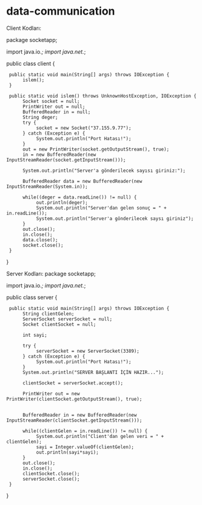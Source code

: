 # data-communication

Client Kodları:

package socketapp;
 
import java.io.*;
import java.net.*;
 
public class client {
 
     public static void main(String[] args) throws IOException {
          islem();
     }
 
     public static void islem() throws UnknownHostException, IOException {
          Socket socket = null;
          PrintWriter out = null;
          BufferedReader in = null;
          String deger;
          try {           
               socket = new Socket("37.155.9.77");
          } catch (Exception e) {
               System.out.println("Port Hatası!");
          }
          out = new PrintWriter(socket.getOutputStream(), true);
          in = new BufferedReader(new InputStreamReader(socket.getInputStream()));
 
          System.out.println("Server'a gönderilecek sayısı giriniz:");

          BufferedReader data = new BufferedReader(new InputStreamReader(System.in));
 
          while((deger = data.readLine()) != null) {
               out.println(deger);
               System.out.println("Server'dan gelen sonuç = " + in.readLine());
               System.out.println("Server'a gönderilecek saysı giriniz");
          }
          out.close();
          in.close();
          data.close();
          socket.close();
     }
}

Server Kodları:
package socketapp;
 
import java.io.*;
import java.net.*;
 
public class server {
 
     public static void main(String[] args) throws IOException {
          String clientGelen;
          ServerSocket serverSocket = null;
          Socket clientSocket = null;
 
          int sayi;
 
          try {
               serverSocket = new ServerSocket(3389);
          } catch (Exception e) {
               System.out.println("Port Hatası!");
          }
          System.out.println("SERVER BAŞLANTI İÇİN HAZIR...");
          
          clientSocket = serverSocket.accept();
          
          PrintWriter out = new PrintWriter(clientSocket.getOutputStream(), true);
 

          BufferedReader in = new BufferedReader(new InputStreamReader(clientSocket.getInputStream()));
 
          while((clientGelen = in.readLine()) != null) {
               System.out.println("Client'dan gelen veri = " + clientGelen);
               sayi = Integer.valueOf(clientGelen);
               out.println(sayi*sayi);
          }
          out.close();
          in.close();
          clientSocket.close();
          serverSocket.close();
     }
}
